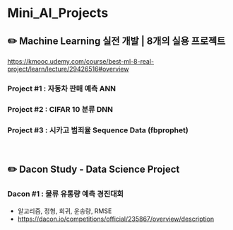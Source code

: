# Mini_AI_Projects

##  :pencil2:   Machine Learning 실전 개발 | 8개의 실용 프로젝트
https://kmooc.udemy.com/course/best-ml-8-real-project/learn/lecture/29426516#overview

### Project #1 : 자동차 판매 예측 ANN

### Project #2 : CIFAR 10 분류 DNN

### Project #3 : 시카고 범죄율 Sequence Data (fbprophet)
<br>

##  :pencil2:   Dacon Study - Data Science Project

### Dacon #1 : 물류 유통량 예측 경진대회
- 알고리즘, 정형, 회귀, 운송량, RMSE
- https://dacon.io/competitions/official/235867/overview/description
